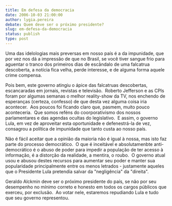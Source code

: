 ```yaml
---
title: Em defesa da democracia
date: 2006-10-03 21:00:00
author: lygia.pereira
debate: Quem deve ser o próximo presidente?
slug: em-defesa-da-democracia
status: publish 
type: post
---
```


Uma das idelologias mais preversas em nosso país é a da impunidade, que por vez nos dá a impressão de que no Brasil, se você tiver sangue frio para aguentar o tranco dos primeiros dias de escândalo de uma falcatrua descoberta, a notícia fica velha, perde interesse, e de alguma forma aquele crime compensa.   
  
Pois bem, este governo atingiu o ápice das falcatruas descobertas, escancaradas em jornais, revistas e televisão.  Roberto Jefferson e as CPIs foram por algumas semanas o melhor reality-show da TV, nos enchendo de esperanças (certeza, confesso) de que desta vez alguma coisa iria acontecer.  Aos poucos foi ficando claro que, pasmem, muito pouco aconteceria.  Que somos reféns do coorporativismo dos nossos parlamentares e das agendas ocultas do legislativo.  E assim, o governo Lula, em vez de aproveitar esta oportunidade e defenestrá-la de vez, consagrou a política de impunidade que tanto custa ao nosso país.  
  
Não é fácil aceitar que a opinião da maioria não é igual à nossa, mas isto faz parte do processo democrático.  O que é inceitável e absolutamenbte anti-democrático é o abuso de poder para impedir a população de ter acesso à informação, é a distorção da realidade, a mentira, o roubo.  O governo atual usou e abusou destes recursos para aumentar seu poder e manter sua popularidade principalmente entre os menos letrados - justamente aqueles que o Presidente Lula pretendía salvar da "negligência" da "direita".  
  
Geraldo Alckmin deve ser o próximo presidente do país, se não por seu desempenho no mínimo correto e honesto em todos os cargos públicos que exerceu, por exclusão.  Ao votar nele, estaremos repudiando Lula e tudo que seu governo representou.  
  
  

